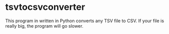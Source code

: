 # tsvtocsvconverter
This program in written in Python converts any TSV file to CSV. If your file is really big, the program will go slower.
